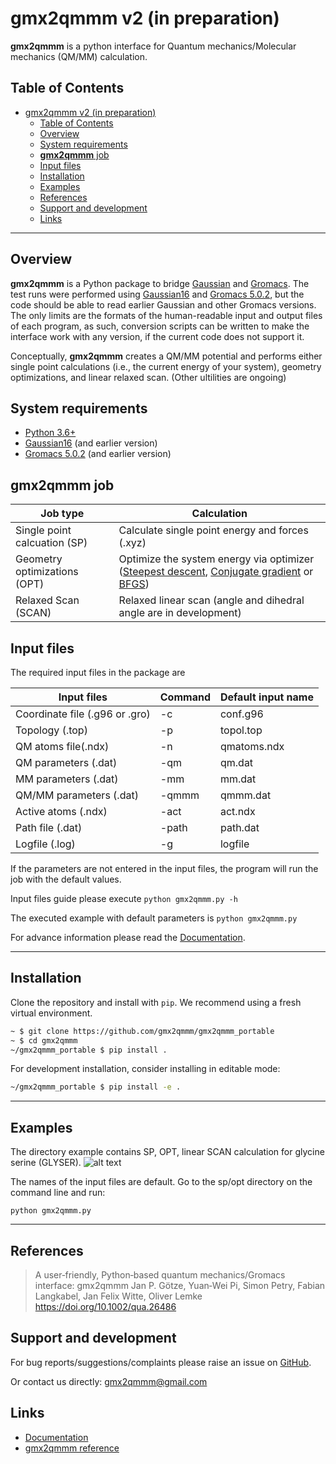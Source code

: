 gmx2qmmm v2 (in preparation)
============================

**gmx2qmmm** is a python interface for Quantum mechanics/Molecular mechanics (QM/MM) calculation.

<!-- START doctoc generated TOC please keep comment here to allow auto update -->
<!-- DON'T EDIT THIS SECTION, INSTEAD RE-RUN doctoc TO UPDATE -->
## Table of Contents
- [gmx2qmmm v2 (in preparation)](#gmx2qmmm-v2-in-preparation)
  - [Table of Contents](#table-of-contents)
  - [Overview](#overview)
  - [System requirements](#system-requirements)
  - [**gmx2qmmm** job](#gmx2qmmm-job)
  - [Input files](#input-files)
  - [Installation](#installation)
  - [Examples](#examples)
  - [References](#references)
  - [Support and development](#support-and-development)
  - [Links](#links)
<!-- END doctoc generated TOC please keep comment here to allow auto update -->

---

## Overview

**gmx2qmmm** is a Python package to bridge [Gaussian] and [Gromacs]. The test runs were performed using [Gaussian16] and [Gromacs 5.0.2], but the code should be able to read earlier Gaussian and other Gromacs versions. The only limits are the formats of the human-readable input and output files of each program, as such, conversion scripts can be written to make the interface work with any version, if the current code does not support it.

Conceptually, **gmx2qmmm** creates a QM/MM potential and performs either single point calculations (i.e., the current energy of your system), geometry optimizations, and linear relaxed scan. (Other ultilities are ongoing)

## System requirements
 - [Python 3.6+]
 - [Gaussian16] (and earlier version)
 - [Gromacs 5.0.2] (and earlier version)

## **gmx2qmmm** job
|Job type|Calculation|
| ------ | ------ |
|Single point calcuation (SP)|Calculate single point energy and forces (.xyz) |
|Geometry optimizations (OPT)|Optimize the system energy via optimizer ([Steepest descent], [Conjugate gradient] or [BFGS])|
|Relaxed Scan (SCAN)|Relaxed linear scan (angle and dihedral angle are in development)|

[Steepest descent]:<https://en.wikipedia.org/wiki/Gradient_descent>
[Conjugate gradient]:<https://en.wikipedia.org/wiki/Conjugate_gradient_method>
[BFGS]:<https://en.wikipedia.org/wiki/Broyden%E2%80%93Fletcher%E2%80%93Goldfarb%E2%80%93Shanno_algorithm>

## Input files
The required input files in the package are

|Input files|Command|Default input name|
| ------ | ------ | ------ |
|Coordinate file (.g96 or .gro)|-c|conf.g96|
|Topology (.top)|-p|topol.top|
|QM atoms file(.ndx)|-n|qmatoms.ndx|
|QM parameters (.dat)|-qm|qm.dat|
|MM parameters (.dat)|-mm|mm.dat|
|QM/MM parameters (.dat)|-qmmm|qmmm.dat|
|Active atoms (.ndx)|-act|act.ndx|
|Path file (.dat)|-path|path.dat|
|Logfile (.log)|-g|logfile|

If the parameters are not entered in the input files, the program will run the job with the default values.

Input files guide please execute  `python gmx2qmmm.py -h`

The executed example with default parameters is  `python gmx2qmmm.py`

For advance information please read the [Documentation].

---

## Installation

Clone the repository and install with `pip`. We recommend using a fresh virtual environment.

```bash
~ $ git clone https://github.com/gmx2qmmm/gmx2qmmm_portable
~ $ cd gmx2qmmm
~/gmx2qmmm_portable $ pip install .
```

For development installation, consider installing in editable mode:

```bash
~/gmx2qmmm_portable $ pip install -e .
```

---

## Examples
The directory example contains SP, OPT, linear SCAN calculation for glycine serine (GLYSER).
![alt text](https://github.com/gmx2qmmm/gmx2qmmm_portable/blob/master/example/glyser.png?raw=true)

The names of the input files are default. Go to the sp/opt directory on the command line and run:

```
python gmx2qmmm.py
```
---

## References

> A user‐friendly, Python‐based quantum mechanics/Gromacs interface: gmx2qmmm
> Jan P. Götze, Yuan‐Wei Pi, Simon Petry, Fabian Langkabel, Jan Felix Witte, Oliver Lemke
> https://doi.org/10.1002/qua.26486

## Support and development
For bug reports/suggestions/complaints please raise an issue on [GitHub].

Or contact us directly: [gmx2qmmm@gmail.com]

## Links
- [Documentation]
- [gmx2qmmm reference]


[python 3.6+]:<https://docs.python.org/3.6>
[Gaussian16]:<https://gaussian.com/gaussian16/>
[Gromacs 5.0.2]:<http://www.gromacs.org>
[Gaussian]:<https://gaussian.com/gaussian16/>
[Gromacs]:<http://www.gromacs.org>
[GitHub]:<https://github.com/gmx2qmmm/gmx2qmmm_portable>
[gmx2qmmm@gmail.com]:<mailto:gmx2qmmm@gmail.com>
[Documentation]:<https://gmx2qmmm.github.io/gmx2qmmm_io>
[gmx2qmmm reference]:<https://drive.google.com/file/d/1B6YNfCFRB4jqweVABamPQWlgziFlNIDK/view?usp=sharing>
